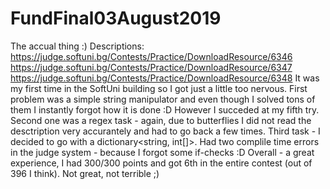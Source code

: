 # FundFinal03August2019
The accual thing :) Descriptions:
https://judge.softuni.bg/Contests/Practice/DownloadResource/6346 
https://judge.softuni.bg/Contests/Practice/DownloadResource/6347
https://judge.softuni.bg/Contests/Practice/DownloadResource/6348
It was my first time in the SoftUni building so I got just a little too nervous. First  problem was a simple string manipulator and even though I solved tons of them I instantly forgot how it is done :D However I succeded at my fifth try. 
Second one was a regex task - again, due to butterflies I did not read the desctription very accurantely and had to go back a few times.
Third task - I decided to go with a dictionary<string, int[]>. Had two complile time errors in the judge system - because I forgot some if-checks :D
Overall - a great experience, I had 300/300 points and got 6th in the entire contest (out of 396 I think). Not great, not terrible ;)
